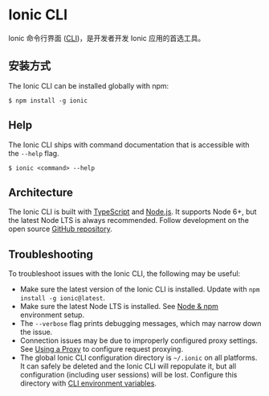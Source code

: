 ---
---

# Ionic CLI

Ionic 命令行界面 ([CLI](/docs/faq/glossary#cli))，是开发者开发 Ionic 应用的首选工具。

## 安装方式

The Ionic CLI can be installed globally with npm:

```shell
$ npm install -g ionic
```

## Help

The Ionic CLI ships with command documentation that is accessible with the `--help` flag.

```shell
$ ionic <command> --help
```

<!-- TODO: image? -->

## Architecture

The Ionic CLI is built with [TypeScript](/docs/faq/glossary#typescript) and [Node.js](/docs/faq/glossary#node). It supports Node 6+, but the latest Node LTS is always recommended. Follow development on the open source <a href="https://github.com/ionic-team/ionic-cli" target="_blank">GitHub repository</a>.

## Troubleshooting

To troubleshoot issues with the Ionic CLI, the following may be useful:

- Make sure the latest version of the Ionic CLI is installed. Update with `npm install -g ionic@latest`.
- Make sure the latest Node LTS is installed. See [Node & npm](/docs/installation/environment#node-npm) environment setup.
- The `--verbose` flag prints debugging messages, which may narrow down the issue.
- Connection issues may be due to improperly configured proxy settings. See [Using a Proxy](/docs/cli/using-a-proxy) to configure request proxying.
- The global Ionic CLI configuration directory is `~/.ionic` on all platforms. It can safely be deleted and the Ionic CLI will repopulate it, but all configuration (including user sessions) will be lost. Configure this directory with [CLI environment variables](/docs/cli/configuration#environment-variables).